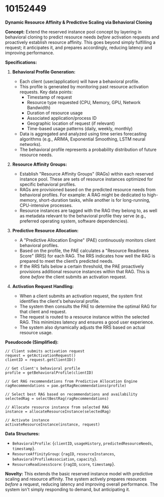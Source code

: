 # 10152449

**Dynamic Resource Affinity & Predictive Scaling via Behavioral Cloning**

**Concept:** Extend the reserved instance pool concept by layering in behavioral cloning to predict resource needs *before* activation requests and proactively establish resource affinity. This goes beyond simply fulfilling a request; it anticipates it, and prepares accordingly, reducing latency and improving performance.

**Specifications:**

1.  **Behavioral Profile Generation:**
    *   Each client (user/application) will have a behavioral profile.
    *   This profile is generated by monitoring past resource activation requests. Key data points:
        *   Timestamp of request
        *   Resource type requested (CPU, Memory, GPU, Network Bandwidth)
        *   Duration of resource usage
        *   Associated application/process ID
        *   Geographic location of request (if relevant)
        *   Time-based usage patterns (daily, weekly, monthly)
    *   Data is aggregated and analyzed using time series forecasting algorithms (e.g., ARIMA, Exponential Smoothing, LSTM neural networks).
    *   The behavioral profile represents a probability distribution of future resource needs.

2.  **Resource Affinity Groups:**
    *   Establish "Resource Affinity Groups" (RAGs) within each reserved instance pool.  These are sets of resource instances optimized for specific behavioral profiles.
    *   RAGs are provisioned based on the predicted resource needs from behavioral profiles. For example:  A RAG might be dedicated to high-memory, short-duration tasks, while another is for long-running, CPU-intensive processes.
    *   Resource instances are tagged with the RAG they belong to, as well as metadata relevant to the behavioral profile they serve (e.g., preferred operating system, software dependencies).

3.  **Predictive Resource Allocation:**
    *   A "Predictive Allocation Engine" (PAE) continuously monitors client behavioral profiles.
    *   Based on the profile, the PAE calculates a "Resource Readiness Score" (RRS) for each RAG.  The RRS indicates how well the RAG is prepared to meet the client’s predicted needs.
    *   If the RRS falls below a certain threshold, the PAE proactively provisions additional resource instances within that RAG. This is done *before* the client submits an activation request.

4.  **Activation Request Handling:**
    *   When a client submits an activation request, the system first identifies the client's behavioral profile.
    *   The system then consults the PAE to determine the optimal RAG for that client and request.
    *   The request is routed to a resource instance within the selected RAG. This minimizes latency and ensures a good user experience.
    *   The system also dynamically adjusts the RRS based on actual resource usage.

**Pseudocode (Simplified):**

```
// Client submits activation request
request = getActivationRequest()
clientID = request.getClientID()

// Get client's behavioral profile
profile = getBehavioralProfile(clientID)

// Get RAG recommendations from Predictive Allocation Engine
ragRecommendations = pae.getRagRecommendations(profile)

// Select best RAG based on recommendations and availability
selectedRag = selectBestRag(ragRecommendations)

// Allocate resource instance from selected RAG
instance = allocateResourceInstance(selectedRag)

// Activate instance
activateResourceInstance(instance, request)
```

**Data Structures:**

*   `BehavioralProfile`: {`clientID`, `usageHistory`, `predictedResourceNeeds`, `timestamp`}.
*   `ResourceAffinityGroup`: {`ragID`, `resourceInstances`, `behavioralProfileAssociation`, `capacity`}.
*   `ResourceReadinessScore`: {`ragID`, `score`, `timestamp`}.

**Novelty:** This extends the basic reserved instance model with predictive scaling and resource affinity. The system actively prepares resources *before* a request, reducing latency and improving overall performance.  The system isn't simply responding to demand, but anticipating it.